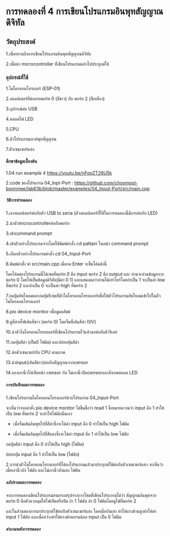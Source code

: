# การทดลองที่ 4 การเขียนโปรแกรมอินพุทสัญญาณดิจิทัล
## วัตถุประสงค์
1.เพื่อทราบถึงการเขียนโปรแกรมอินพุทสัญญาณดิจิทัล

2.เพื่อนำ microcontroller ที่เขียนโปรแกรมแล้วไปประยุกต์ใช้

### อุปกรณ์ที่ใช้
1.ไมโครคอนโทรเลอร์ (ESP-01)

2.อแดปเตอร์ที่ต่อสายพอร์ท 0 (สีขาว) กับ พอร์ท 2 (สีเหลือง)

3.อุปกรณ์ต่อ USB

4.หลอดไฟ LED 

5.CPU

6.ตัวโปรแกรมเอาท์พุทสัญญาณ

7.ตัวเซนเซอร์แสง

#### ศึกษาข้อมูลเบื้องต้น
1.04 run example 4 https://youtu.be/nFqoZT26U5k

2.code ของโปรแกรม 04_Inpt-Port : https://github.com/choompol-boonmee/lab63b/blob/master/examples/04_Input-Port/src/main.cpp

##### วิธีการทำทดลอง
1.เอาอแดปเตอร์ต่อกับตัว USB to seria (ตัวอแดปเตอร์ที่ใช้ในการทดลองนี้มีการต่อกับ LED)

2.นำตัวmicrocontrollerต่อกับพอร์ท

3.เข้าcommand prompt

4.เข้าตัวอย่างโปรแกรมจากโดยใช้พิมพ์คำสั่ง cd pattani ในหน้า command prompt

5.เลือกตัวอย่างโปรแกรมคำสั่ง cd 04_Input-Port

6.พิมพ์คำสั่ง vi src/main.cpp เมื่อกด Enter จะขึ้นโค้ดดังนี้

โดยโค้ดของโปรแกรมนี้ได้เซตที่พอร์ท 0 คือ input พอร์ท 2 คือ output และ อ่านจะอ่านข้อมูลจากพอร์ท 0 โดยให้เป็นข้อมูลดิจิทัล(มีค่า 0 1) และแสดงผลว่าอ่านได้เท่าไหร่โดยถ้าเป็น 1 จะเป็นค่า low ที่พอร์ท 2 
และถ้าเป็น 0 จะเป็นค่า high ที่พอร์ท 2 

7.กดปุ่มอัพโหลดและกดปุ่มรีเซตที่ตัวไมโครคอนโทรลเลอร์เพื่อให้ตัวโปรแกรมอัพโหลดเข้าไปในตัวไมโครคอนโทรลเลอร์

8.pio device monitor เพื่อดูผลลัพธ์

9.ดูที่สายไฟเส้นที่ขาว (พอร์ท 0) โดยจิ้มที่เส้นสีดำ (0V)

10.นำตัวไมโครคอนโทรลเลอร์ที่เขียนโปรแกรมไว้แล้วมาต่อกับตัวรีเลย์

11.กดปุ่มสีดำ (เป็น0 ไฟติด) และปล่อยปุ่มสีดำ

12.ต่อตัวเซนเซอร์กับ CPU ตามภาพ

13.นำinput(เส้นสีขาว)ต่อกับสัญญาณจากcensor

14.ลองเอานิ้วไปเปิดหน้า censor กับ ไม่เอานิ้วปิดcensorและสังเกตหลอด LED

##### การบันทึกผลการทดลอง
1.เขียนโปรแกรมไมโครคอนโทรลเลอร์ด้วยโปรแกรม 04_Input-Port

  จะเห็นว่าจากคำสั่ง pio device monitor ได้ขึ้นชื่อว่า read 1 ซึ่งหมายความว่า input คือ 1 ทำให้เป็น low ที่พอร์ท 2 จะทำให้ไฟดับนั่นเอง 
  
  - เมื่อจิ้มเส้นอินพุทไปที่สีดำซึ่งจะได้ค่า input คือ 0 ทำให้เป็น high ไฟติด 

  - เมื่อจิ้มเส้นอินพุทไปที่สีแดงซึ่งจะได้ค่า input คือ 1 ทำให้เป็น low ไฟดับ

 กดปุ่มสีดำ input คือ 0 ทำให้เป็น high (ไฟติด)
 
 ปล่อยปุ่ม input คือ 1 ทำให้เป็น low (ไฟดับ)
 
 2.การนำตัวไมโครคอนโทรลเลอร์ที่ได้ลงโปรแกรมแล้วมาประยุกต์ใช้ต่อกับตัวเซนเซอร์แสง จะเห็นว่าเมื่อเอานิ้วบัง ไฟดับ และไม่เอานิ้วบังแสง ไฟติด

##### อภิปรายผลการทดลอง
จากการทดลองเขียนโปรแกรมสามารถสรุปจากการโค้ดที่เขียนโปรแกรมได้ว่า สัญญาณอินพุทจากพอร์ท 0 คือตัวควบคุมให้ไฟเปิดหรือปิด ถ้า 1 ไฟดับ ถ้า 0 ไฟติดโดยดูไฟที่พอร์ท 2 

และในส่วนของการมาประยุกต์ใช้ต่อกับตัวเซนเซอร์แสง โดยเมื่อบังแสง ทำให้แรงต้านสูงทำให้ค่า input 1 ไฟดับ และเมื่อสว่างทำให้แรงต้านทานน้อย input เป็น 0 ไฟติด

##### คำถามหลังการทดลอง

